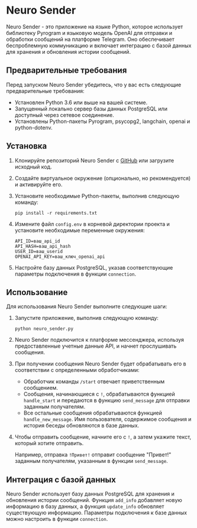 # Neuro Sender

Neuro Sender - это приложение на языке Python, которое использует библиотеку Pyrogram и языковую модель OpenAI для отправки и обработки сообщений на платформе Telegram. Оно обеспечивает беспроблемную коммуникацию и включает интеграцию с базой данных для хранения и обновления истории сообщений.

## Предварительные требования

Перед запуском Neuro Sender убедитесь, что у вас есть следующие предварительные требования:

- Установлен Python 3.6 или выше на вашей системе.
- Запущенный локально сервер базы данных PostgreSQL или доступный через сетевое соединение.
- Установлены Python-пакеты Pyrogram, psycopg2, langchain, openai и python-dotenv.

## Установка

1. Клонируйте репозиторий Neuro Sender с [GitHub](https://github.com/masriel/Neuro-Sender) или загрузите исходный код.
2. Создайте виртуальное окружение (опционально, но рекомендуется) и активируйте его.
3. Установите необходимые Python-пакеты, выполнив следующую команду:

   ```
   pip install -r requirements.txt
   ```

4. Измените файл `config.env` в корневой директории проекта и установите необходимые переменные окружения:

   ```
   API_ID=ваш_api_id
   API_HASH=ваш_api_hash
   USER_ID=ваш_userid
   OPENAI_API_KEY=ваш_ключ_openai_api
   ```

5. Настройте базу данных PostgreSQL, указав соответствующие параметры подключения в функции `connection`.

## Использование

Для использования Neuro Sender выполните следующие шаги:

1. Запустите приложение, выполнив следующую команду:

   ```
   python neuro_sender.py
   ```

2. Neuro Sender подключится к платформе мессенджера, используя предоставленные учетные данные API, и начнет прослушивать сообщения.

3. При получении сообщения Neuro Sender будет обрабатывать его в соответствии с определенными обработчиками:

   - Обработчик команды `/start` отвечает приветственным сообщением.
   - Сообщения, начинающиеся с `!`, обрабатываются функцией `handle_start` и передаются в функцию `send_message` для отправки заданным получателям.
   - Все остальные сообщения обрабатываются функцией `handle_new_message`. Имя пользователя, содержимое сообщения и история беседы обновляются в базе данных.

4. Чтобы отправить сообщение, начните его с `!`, а затем укажите текст, который хотите отправить. 
   
   Например, отправка `!Привет!` отправит сообщение "Привет!" заданным получателям, указанным в функции `send_message`.

## Интеграция с базой данных

Neuro Sender использует базу данных PostgreSQL для хранения и обновления истории сообщений. Функция `add_info` добавляет новую информацию в базу данных, а функция `update_info` обновляет существующую информацию. Параметры подключения к базе данных можно настроить в функции `connection`.
